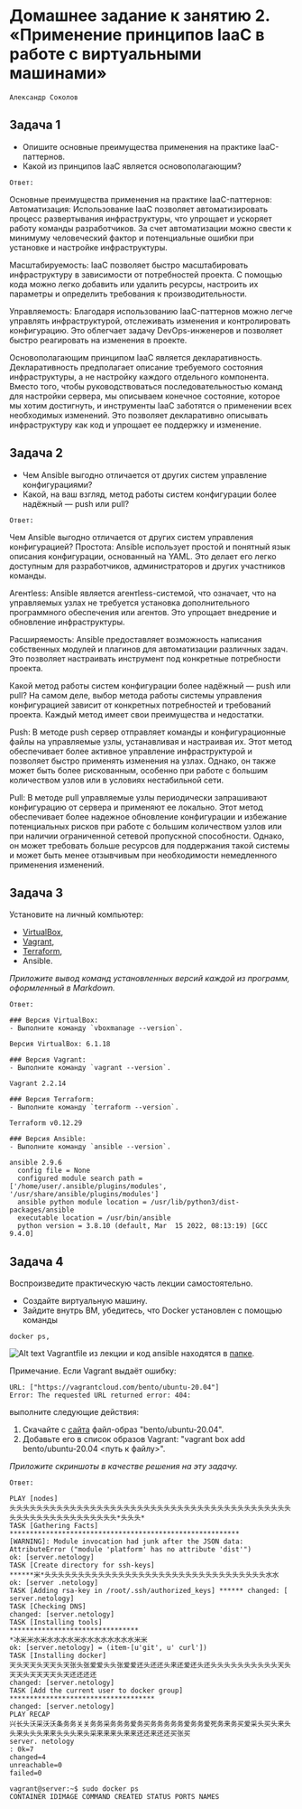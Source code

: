 
# Домашнее задание к занятию 2. «Применение принципов IaaC в работе с виртуальными машинами»

`Александр Соколов`

## Задача 1

- Опишите основные преимущества применения на практике IaaC-паттернов.
- Какой из принципов IaaC является основополагающим?

`Ответ:`

Основные преимущества применения на практике IaaC-паттернов:
Автоматизация: Использование IaaC позволяет автоматизировать процесс развертывания инфраструктуры, что упрощает и ускоряет работу команды разработчиков. За счет автоматизации можно свести к минимуму человеческий фактор и потенциальные ошибки при установке и настройке инфраструктуры.

Масштабируемость: IaaC позволяет быстро масштабировать инфраструктуру в зависимости от потребностей проекта. С помощью кода можно легко добавить или удалить ресурсы, настроить их параметры и определить требования к производительности.

Управляемость: Благодаря использованию IaaC-паттернов можно легче управлять инфраструктурой, отслеживать изменения и контролировать конфигурацию. Это облегчает задачу DevOps-инженеров и позволяет быстро реагировать на изменения в проекте.

Основополагающим принципом IaaC является декларативность.
Декларативность предполагает описание требуемого состояния инфраструктуры, а не настройку каждого отдельного компонента. Вместо того, чтобы руководствоваться последовательностью команд для настройки сервера, мы описываем конечное состояние, которое мы хотим достигнуть, и инструменты IaaC заботятся о применении всех необходимых изменений. Это позволяет декларативно описывать инфраструктуру как код и упрощает ее поддержку и изменение.

## Задача 2

- Чем Ansible выгодно отличается от других систем управление конфигурациями?
- Какой, на ваш взгляд, метод работы систем конфигурации более надёжный — push или pull?

`Ответ:`

Чем Ansible выгодно отличается от других систем управления конфигурацией?
Простота: Ansible использует простой и понятный язык описания конфигурации, основанный на YAML. Это делает его легко доступным для разработчиков, администраторов и других участников команды.

Агентless: Ansible является агентless-системой, что означает, что на управляемых узлах не требуется установка дополнительного программного обеспечения или агентов. Это упрощает внедрение и обновление инфраструктуры.

Расширяемость: Ansible предоставляет возможность написания собственных модулей и плагинов для автоматизации различных задач. Это позволяет настраивать инструмент под конкретные потребности проекта.

Какой метод работы систем конфигурации более надёжный — push или pull?
На самом деле, выбор метода работы системы управления конфигурацией зависит от конкретных потребностей и требований проекта. Каждый метод имеет свои преимущества и недостатки.

Push: В методе push сервер отправляет команды и конфигурационные файлы на управляемые узлы, устанавливая и настраивая их. Этот метод обеспечивает более активное управление инфраструктурой и позволяет быстро применять изменения на узлах. Однако, он также может быть более рискованным, особенно при работе с большим количеством узлов или в условиях нестабильной сети.

Pull: В методе pull управляемые узлы периодически запрашивают конфигурацию от сервера и применяют ее локально. Этот метод обеспечивает более надежное обновление конфигурации и избежание потенциальных рисков при работе с большим количеством узлов или при наличии ограниченной сетевой пропускной способности. Однако, он может требовать больше ресурсов для поддержания такой системы и может быть менее отзывчивым при необходимости немедленного применения изменений.

## Задача 3

Установите на личный компьютер:

- [VirtualBox](https://www.virtualbox.org/),
- [Vagrant](https://github.com/netology-code/devops-materials),
- [Terraform](https://github.com/netology-code/devops-materials/blob/master/README.md),
- Ansible.

*Приложите вывод команд установленных версий каждой из программ, оформленный в Markdown.*

`Ответ:`
```
### Версия VirtualBox:
- Выполните команду `vboxmanage --version`.

Версия VirtualBox: 6.1.18
```
```
### Версия Vagrant:
- Выполните команду `vagrant --version`.

Vagrant 2.2.14
```
```
### Версия Terraform:
- Выполните команду `terraform --version`.

Terraform v0.12.29
```

```
### Версия Ansible:
- Выполните команду `ansible --version`.

ansible 2.9.6
  config file = None
  configured module search path = ['/home/user/.ansible/plugins/modules', '/usr/share/ansible/plugins/modules']
  ansible python module location = /usr/lib/python3/dist-packages/ansible
  executable location = /usr/bin/ansible
  python version = 3.8.10 (default, Mar  15 2022, 08:13:19) [GCC 9.4.0]

  ```

## Задача 4 

Воспроизведите практическую часть лекции самостоятельно.

- Создайте виртуальную машину.
- Зайдите внутрь ВМ, убедитесь, что Docker установлен с помощью команды
```
docker ps,
```
![Alt text](image.png)
Vagrantfile из лекции и код ansible находятся в [папке](https://github.com/netology-code/virt-homeworks/tree/virt-11/05-virt-02-iaac/src).

Примечание. Если Vagrant выдаёт ошибку:
```
URL: ["https://vagrantcloud.com/bento/ubuntu-20.04"]     
Error: The requested URL returned error: 404:
```

выполните следующие действия:

1. Скачайте с [сайта](https://app.vagrantup.com/bento/boxes/ubuntu-20.04) файл-образ "bento/ubuntu-20.04".
2. Добавьте его в список образов Vagrant: "vagrant box add bento/ubuntu-20.04 <путь к файлу>".

*Приложите скриншоты в качестве решения на эту задачу.*

`Ответ:`

```
PLAY [nodes]
头头头头头头头头头头头头头头头头头头头头头头头头头头头头头头头头头头头头头头头头头头头头头头头头头头头头头头头头头头*头头头*
TASK [Gathering Facts]
*********************************************************
[WARNING]: Module invocation had junk after the JSON data:
AttributeError ("module 'platform' has no attribute 'dist'")
ok: [server.netology]
TASK [Create directory for ssh-keys]
******米*头头头头头头头头头头头头头头头头头头头头头头头头头头头头头头头头头水水
ok: [server .netology]
TASK [Adding rsa-key in /root/.ssh/authorized_keys] ****** changed: [ server.netology]
TASK [Checking DNS]
changed: [server.netology]
TASK [Installing tools]
********************************
*冰米米水米水水水水米水水水水水水水水米米
ok: [server.netology] = (item-[u'git', u' curl'])
TASK [Installing docker]
天头天天头天天头天张头张爱爱头头张爱爱还头还还头来还爱还头还头头头头头头头头头头天头天天头天天天天头天还还还还
changed: [server.netology]
TASK [Add the current user to docker group]
************************************
changed: [server.netology]
PLAY RECAP
兴长头沃采沃沃条务务关关务务采务务务爱务买务务务务务爱务务爱死务来务买爱采头买头来头头来头头头来来头头头来头采来来来头来来还还来还还买张买
server. netology
: 0k=7
changed=4
unreachable=0
failed=0

```

```
vagrant@server:~$ sudo docker ps
CONTAINER IDIMAGE COMMAND CREATED STATUS PORTS NAMES
```

